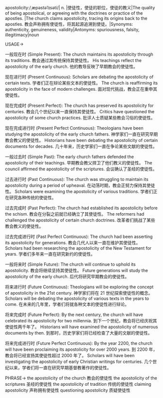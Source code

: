 apostolicity:/ˌæpəstəˈlɪsəti/| n. |使徒性，使徒的职位，使徒的教义|The quality of being apostolical, or agreeing with the doctrines or practice of the apostles. |The church claims apostolicity, tracing its origins back to the apostles. 教会声称拥有使徒性，将其起源追溯到使徒。|Synonyms: authenticity, genuineness, validity|Antonyms: spuriousness, falsity, illegitimacy|noun

USAGE->

一般现在时 (Simple Present):
The church maintains its apostolicity through its traditions.  教会通过其传统保持其使徒性。
His teachings reflect the apostolicity of the early church. 他的教导反映了早期教会的使徒性。

现在进行时 (Present Continuous):
Scholars are debating the apostolicity of certain texts. 学者们正在辩论某些文本的使徒性。
The church is reaffirming its apostolicity in the face of modern challenges. 面对现代挑战，教会正在重申其使徒性。

现在完成时 (Present Perfect):
The church has preserved its apostolicity for centuries. 教会几个世纪以来一直保持其使徒性。
Critics have questioned the apostolicity of some church practices. 批评人士质疑某些教会习俗的使徒性。

现在完成进行时 (Present Perfect Continuous):
Theologians have been studying the apostolicity of the early church fathers. 神学家们一直在研究早期教会教父的使徒性。
Historians have been debating the apostolicity of certain documents for decades.  几十年来，历史学家们一直在争论某些文献的使徒性。

一般过去时 (Simple Past):
The early church fathers defended the apostolicity of their teachings. 早期教会教父捍卫了他们教义的使徒性。
The council affirmed the apostolicity of the scriptures.  会议确认了圣经的使徒性。

过去进行时 (Past Continuous):
The church was struggling to maintain its apostolicity during a period of upheaval. 在动荡时期，教会正努力保持其使徒性。
Scholars were examining the apostolicity of various traditions. 学者们正在研究各种传统的使徒性。

过去完成时 (Past Perfect):
The church had established its apostolicity before the schism. 教会在分裂之前就已经确立了其使徒性。
The reformers had challenged the apostolicity of certain church doctrines. 改革者们挑战了某些教会教义的使徒性。

过去完成进行时 (Past Perfect Continuous):
The church had been asserting its apostolicity for generations. 教会几代人以来一直在维护其使徒性。
Scholars had been researching the apostolicity of the New Testament for years. 学者们多年来一直在研究新约的使徒性。

一般将来时 (Simple Future):
The church will continue to uphold its apostolicity. 教会将继续坚持其使徒性。
Future generations will study the apostolicity of the early church. 后代将研究早期教会的使徒性。

将来进行时 (Future Continuous):
Theologians will be exploring the concept of apostolicity in the 21st century. 神学家们将在 21 世纪探索使徒性的概念。
Scholars will be debating the apostolicity of various texts in the years to come. 在未来的几年里，学者们将就各种文本的使徒性进行辩论。

将来完成时 (Future Perfect):
By the next century, the church will have celebrated its apostolicity for two millennia. 到下一个世纪，教会将已经庆祝其使徒性两千年了。
Historians will have examined the apostolicity of numerous documents by then. 到那时，历史学家们将已经检查了大量的文献的使徒性。

将来完成进行时 (Future Perfect Continuous):
By the year 2200, the church will have been proclaiming its apostolicity for over 2000 years. 到 2200 年，教会将已经宣扬其使徒性超过 2000 年了。
Scholars will have been investigating the apostolicity of early Christian writings for centuries.  几个世纪以来，学者们将一直在研究早期基督教著作的使徒性。

PHRASE->
the apostolicity of the church 教会的使徒性
the apostolicity of the scriptures 圣经的使徒性
the apostolicity of tradition  传统的使徒性
claiming apostolicity  声称拥有使徒性
questioning apostolicity  质疑使徒性


